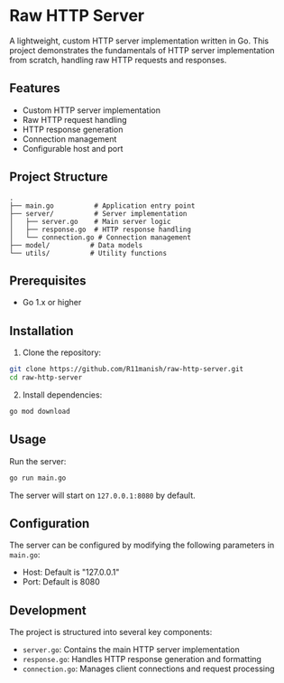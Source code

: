 # Raw HTTP Server

A lightweight, custom HTTP server implementation written in Go. This project demonstrates the fundamentals of HTTP server implementation from scratch, handling raw HTTP requests and responses.

## Features

- Custom HTTP server implementation
- Raw HTTP request handling
- HTTP response generation
- Connection management
- Configurable host and port

## Project Structure

```
.
├── main.go          # Application entry point
├── server/          # Server implementation
│   ├── server.go    # Main server logic
│   ├── response.go  # HTTP response handling
│   └── connection.go # Connection management
├── model/          # Data models
└── utils/          # Utility functions
```

## Prerequisites

- Go 1.x or higher

## Installation

1. Clone the repository:

```bash
git clone https://github.com/R11manish/raw-http-server.git
cd raw-http-server
```

2. Install dependencies:

```bash
go mod download
```

## Usage

Run the server:

```bash
go run main.go
```

The server will start on `127.0.0.1:8080` by default.

## Configuration

The server can be configured by modifying the following parameters in `main.go`:

- Host: Default is "127.0.0.1"
- Port: Default is 8080

## Development

The project is structured into several key components:

- `server.go`: Contains the main HTTP server implementation
- `response.go`: Handles HTTP response generation and formatting
- `connection.go`: Manages client connections and request processing


